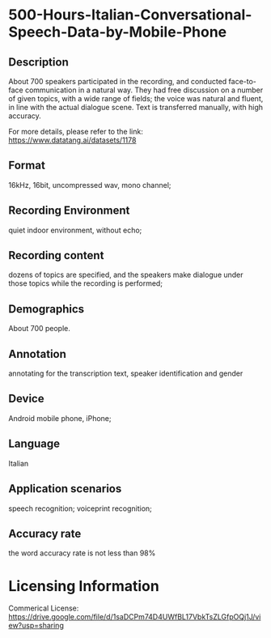 # 500-Hours-Italian-Conversational-Speech-Data-by-Mobile-Phone


## Description
About 700 speakers participated in the recording, and conducted face-to-face communication in a natural way. They had free discussion on a number of given topics, with a wide range of fields; the voice was natural and fluent, in line with the actual dialogue scene. Text is transferred manually, with high accuracy.

For more details, please refer to the link: https://www.datatang.ai/datasets/1178

## Format
16kHz, 16bit, uncompressed wav, mono channel;

## Recording Environment
quiet indoor environment, without echo;

## Recording content
dozens of topics are specified, and the speakers make dialogue under those topics while the recording is performed;

## Demographics
About 700 people.

## Annotation
annotating for the transcription text, speaker identification and gender

## Device
Android mobile phone, iPhone;

## Language
Italian

## Application scenarios
speech recognition; voiceprint recognition;

## Accuracy rate
the word accuracy rate is not less than 98%

# Licensing Information
Commerical License: https://drive.google.com/file/d/1saDCPm74D4UWfBL17VbkTsZLGfpOQj1J/view?usp=sharing

